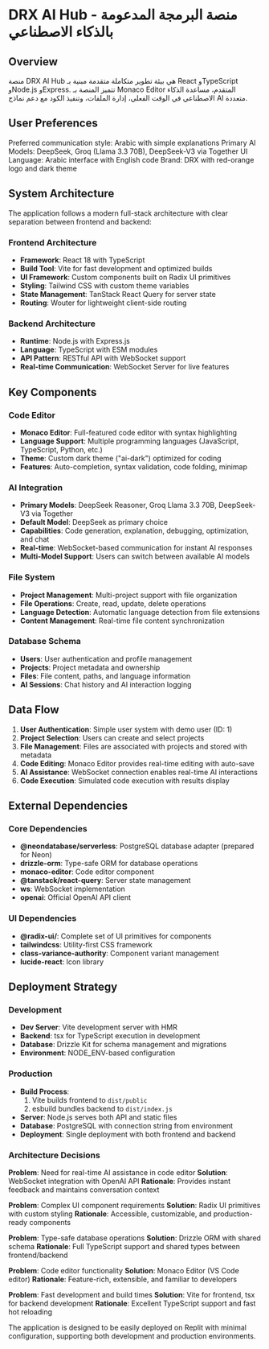 # DRX AI Hub - منصة البرمجة المدعومة بالذكاء الاصطناعي

## Overview

منصة DRX AI Hub هي بيئة تطوير متكاملة متقدمة مبنية بـ React وTypeScript وNode.js وExpress. تتميز المنصة بـ Monaco Editor المتقدم، مساعدة الذكاء الاصطناعي في الوقت الفعلي، إدارة الملفات، وتنفيذ الكود مع دعم نماذج AI متعددة.

## User Preferences

Preferred communication style: Arabic with simple explanations
Primary AI Models: DeepSeek, Groq (Llama 3.3 70B), DeepSeek-V3 via Together
UI Language: Arabic interface with English code
Brand: DRX with red-orange logo and dark theme

## System Architecture

The application follows a modern full-stack architecture with clear separation between frontend and backend:

### Frontend Architecture
- **Framework**: React 18 with TypeScript
- **Build Tool**: Vite for fast development and optimized builds
- **UI Framework**: Custom components built on Radix UI primitives
- **Styling**: Tailwind CSS with custom theme variables
- **State Management**: TanStack React Query for server state
- **Routing**: Wouter for lightweight client-side routing

### Backend Architecture
- **Runtime**: Node.js with Express.js
- **Language**: TypeScript with ESM modules
- **API Pattern**: RESTful API with WebSocket support
- **Real-time Communication**: WebSocket Server for live features

## Key Components

### Code Editor
- **Monaco Editor**: Full-featured code editor with syntax highlighting
- **Language Support**: Multiple programming languages (JavaScript, TypeScript, Python, etc.)
- **Theme**: Custom dark theme ("ai-dark") optimized for coding
- **Features**: Auto-completion, syntax validation, code folding, minimap

### AI Integration
- **Primary Models**: DeepSeek Reasoner, Groq Llama 3.3 70B, DeepSeek-V3 via Together
- **Default Model**: DeepSeek as primary choice
- **Capabilities**: Code generation, explanation, debugging, optimization, and chat
- **Real-time**: WebSocket-based communication for instant AI responses
- **Multi-Model Support**: Users can switch between available AI models

### File System
- **Project Management**: Multi-project support with file organization
- **File Operations**: Create, read, update, delete operations
- **Language Detection**: Automatic language detection from file extensions
- **Content Management**: Real-time file content synchronization

### Database Schema
- **Users**: User authentication and profile management
- **Projects**: Project metadata and ownership
- **Files**: File content, paths, and language information
- **AI Sessions**: Chat history and AI interaction logging

## Data Flow

1. **User Authentication**: Simple user system with demo user (ID: 1)
2. **Project Selection**: Users can create and select projects
3. **File Management**: Files are associated with projects and stored with metadata
4. **Code Editing**: Monaco Editor provides real-time editing with auto-save
5. **AI Assistance**: WebSocket connection enables real-time AI interactions
6. **Code Execution**: Simulated code execution with results display

## External Dependencies

### Core Dependencies
- **@neondatabase/serverless**: PostgreSQL database adapter (prepared for Neon)
- **drizzle-orm**: Type-safe ORM for database operations
- **monaco-editor**: Code editor component
- **@tanstack/react-query**: Server state management
- **ws**: WebSocket implementation
- **openai**: Official OpenAI API client

### UI Dependencies
- **@radix-ui/**: Complete set of UI primitives for components
- **tailwindcss**: Utility-first CSS framework
- **class-variance-authority**: Component variant management
- **lucide-react**: Icon library

## Deployment Strategy

### Development
- **Dev Server**: Vite development server with HMR
- **Backend**: tsx for TypeScript execution in development
- **Database**: Drizzle Kit for schema management and migrations
- **Environment**: NODE_ENV-based configuration

### Production
- **Build Process**: 
  1. Vite builds frontend to `dist/public`
  2. esbuild bundles backend to `dist/index.js`
- **Server**: Node.js serves both API and static files
- **Database**: PostgreSQL with connection string from environment
- **Deployment**: Single deployment with both frontend and backend

### Architecture Decisions

**Problem**: Need for real-time AI assistance in code editor
**Solution**: WebSocket integration with OpenAI API
**Rationale**: Provides instant feedback and maintains conversation context

**Problem**: Complex UI component requirements
**Solution**: Radix UI primitives with custom styling
**Rationale**: Accessible, customizable, and production-ready components

**Problem**: Type-safe database operations
**Solution**: Drizzle ORM with shared schema
**Rationale**: Full TypeScript support and shared types between frontend/backend

**Problem**: Code editor functionality
**Solution**: Monaco Editor (VS Code editor)
**Rationale**: Feature-rich, extensible, and familiar to developers

**Problem**: Fast development and build times
**Solution**: Vite for frontend, tsx for backend development
**Rationale**: Excellent TypeScript support and fast hot reloading

The application is designed to be easily deployed on Replit with minimal configuration, supporting both development and production environments.